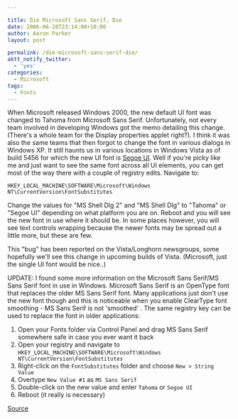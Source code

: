 ```yaml
---

title: Die Microsoft Sans Serif, Die
date: 2006-06-28T23:14:00+10:00
author: Aaron Parker
layout: post

permalink: /die-microsoft-sans-serif-die/
aktt_notify_twitter:
  - 'yes'
categories:
  - Microsoft
tags:
  - Fonts
---
```

When Microsoft released Windows 2000, the new default UI font was changed to Tahoma from Microsoft Sans Serif. Unfortunately, not every team involved in developing Windows got the memo detailing this change. (There's a whole team for the Display properties applet right?). I think it was also the same teams that then forgot to change the font in various dialogs in Windows XP. It still haunts us in various locations in Windows Vista as of build 5456 for which the new UI font is [Segoe UI](http://msdn.microsoft.com/library/en-us/UxGuide/UXGuide/Visuals/Fonts/Fonts.asp?frame=true). Well if you're picky like me and just want to see the same font across all UI elements, you can get most of the way there with a couple of registry edits. Navigate to:

`HKEY_LOCAL_MACHINE\SOFTWARE\Microsoft\Windows NT\CurrentVersion\FontSubstitutes`

Change the values for "MS Shell Dlg 2" and "MS Shell Dlg" to "Tahoma" or "Segoe UI" depending on what platform you are on. Reboot and you will see the new font in use where it should be. In some places however, you will see text controls wrapping because the newer fonts may be spread out a little more, but these are few.

This "bug" has been reported on the Vista/Longhorn newsgroups, some hopefully we'll see this change in upcoming builds of Vista. (Microsoft, just the single UI font would be nice..)

UPDATE: I found some more information on the Microsoft Sans Serif/MS Sans Serif font in use in Windows. Microsoft Sans Serif is an OpenType font that replaces the older MS Sans Serif font. Many applications just don't use the new font though and this is noticeable when you enable ClearType font smoothing - MS Sans Serif is not 'smoothed' . The same registry key can be used to replace the font in older applications:

  1. Open your Fonts folder via Control Panel and drag MS Sans Serif somewhere safe in case you ever want it back
  2. Open your registry and navigate to `HKEY_LOCAL_MACHINE\SOFTWARE\Microsoft\Windows NT\CurrentVersion\FontSubstitutes`
  3. Right-click on the `FontSubstitutes` folder and choose `New > String Value`
  4. Overtype `New Value #1` as `MS Sans Serif`
  5. Double-click on the new value and enter `Tahoma` or `Segoe UI`
  6. Reboot (it really is necessary)

[Source](http://damieng.blogspot.com/2006/04/cleartype-smoothed-fonts-and-bane-of.html)
